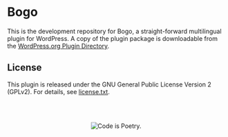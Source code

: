 Bogo
====

This is the development repository for Bogo, a straight-forward multilingual plugin for WordPress. A copy of the plugin package is downloadable from the [WordPress.org Plugin Directory](https://wordpress.org/plugins/bogo/).


License
-------

This plugin is released under the GNU General Public License Version 2 (GPLv2). For details, see [license.txt](license.txt).


<br/><br/><p align="center"><img src="https://s.w.org/style/images/codeispoetry.png?1" alt="Code is Poetry." /></p>
